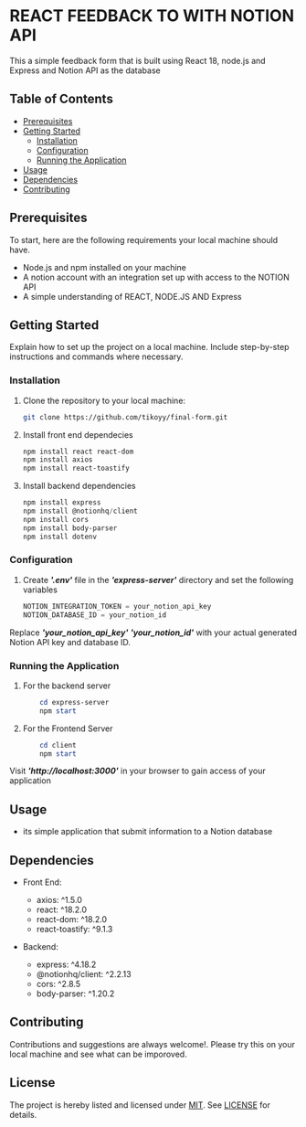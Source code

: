 # REACT FEEDBACK TO WITH NOTION API

This a simple feedback form that is built using React 18, node.js and Express and Notion API as the database

## Table of Contents

- [Prerequisites](#prerequisites)
- [Getting Started](#getting-started)
  - [Installation](#installation)
  - [Configuration](#configuration)
  - [Running the Application](#running-the-application)
- [Usage](#usage)
- [Dependencies](#dependencies)
- [Contributing](#contributing)

## Prerequisites

To start, here are the following requirements your local machine should have. 

- Node.js and npm installed on your machine
- A notion account with an integration set up with access to the NOTION API
- A simple understanding of REACT, NODE.JS AND Express

## Getting Started

Explain how to set up the project on a local machine. Include step-by-step instructions and commands where necessary.

### Installation

1. Clone the repository to your local machine:

   ```bash
   git clone https://github.com/tikoyy/final-form.git
2. Install front end dependecies
   ```powershell
   npm install react react-dom
   npm install axios
   npm install react-toastify
3. Install backend dependencies
    ```powershell
   npm install express
   npm install @notionhq/client
   npm install cors
   npm install body-parser
   npm install dotenv
### Configuration 

1. Create _**'.env'**_ file in the _**'express-server'**_ directory and set the following variables
   ```powershell
   NOTION_INTEGRATION_TOKEN = your_notion_api_key
   NOTION_DATABASE_ID = your_notion_id
Replace _**'your_notion_api_key'**_  _**'your_notion_id'**_ with your actual generated Notion API key and database ID.

### Running the Application 

1. For the backend server 
    ```powershell
        cd express-server
        npm start
2.  For the Frontend Server
    ```powershell
        cd client
        npm start
  Visit _**'http://localhost:3000'**_ in your browser to gain access of your application 

## Usage
- its simple application that submit information to a Notion database

## Dependencies 
- Front End:
  - axios: ^1.5.0
  - react: ^18.2.0
  - react-dom: ^18.2.0
  - react-toastify: ^9.1.3
  
- Backend:
  - express: ^4.18.2
  - @notionhq/client: ^2.2.13
  - cors: ^2.8.5
  - body-parser: ^1.20.2


## Contributing 

Contributions and suggestions are always welcome!. Please try this on your local machine and see what can be imporoved. 


## License

The project is hereby listed and licensed under [MIT](https://choosealicense.com/licenses/mit/). See [LICENSE](https://github.com/tikoyy/final-form/blob/main/LICENSE.md) for details. 




